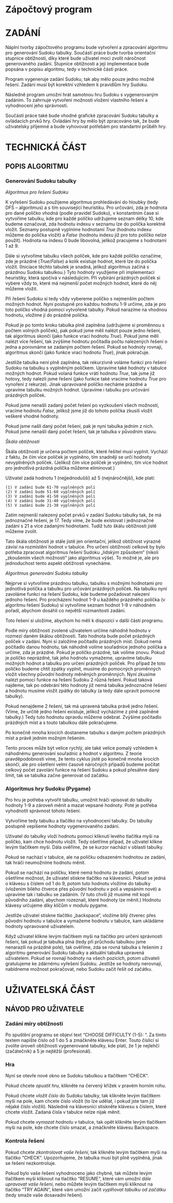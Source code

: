 # Zápočtový program
# ZADÁNÍ

Náplní tvorby zápočtového programu bude vytvoření a zpracování algoritmu pro generování Sudoku tabulky. Součástí práce bude tvorba orientační stupnice obtížnosti, díky které bude uživatel moci zvolit náročnost generovaného zadání. Stupnice obtížnosti a její implementace bude popsána v popisu algoritmu, tedy v technické části práce.

Program vygeneruje zadání Sudoku, tak aby mělo pouze jedno možné řešení. Zadání musí být korektní vzhledem k pravidlům hry Sudoku.

Následně program umožní hrát samotnou hru Sudoku s vygenerovaným zadáním. To zahrnuje vytvoření možnosti vložení vlastního řešení a vyhodnocení jeho správnosti.

Součástí práce také bude vhodné grafické zpracování Sudoku tabulky a ovládacích prvků hry. Ovládání hry by mělo být zpracováno tak, že bude uživatelsky příjemné a bude vyhovovat potřebám pro standartní průběh hry.


# TECHNICKÁ ČÁST
## POPIS ALGORITMU
### Generování Sudoku tabulky

*Algoritmus pro řešení Sudoku*

K vyřešení Sudoku použijeme algoritmus prohledávání do hloubky (tedy DFS – algoritmus) a s tím související heuristiku. 
Pro určování, zda je hodnota pro dané políčko vhodná (podle pravidel Sudoku), v konstantním čase si vytvoříme tabulku, kde pro každé políčko udržujeme seznam délky 10, kde budeme označovat, zda hodnotu indexu v seznamu lze do políčka korektně vložit. Seznamy postupně vyplníme hodnotami *True* (hodnotu indexu můžeme do políčka vložit) a *False* (hodnotu indexu již pro toto políčko nelze použít). Hodnota na indexu 0 bude libovolná, jelikož pracujeme s hodnotami 1 až 9.

Dále si vytvoříme tabulku všech políček, kde pro každé políčko označíme, zde je prázdné (*True*/*False*) a kolik existuje hodnot, které lze do políčka vložit. (Iniciace těchto tabulek je snadná, jelikož algoritmus začíná s prázdnou Sudoku tabulkou.) Tyto hodnoty využijeme při implementaci heuristiky, která spočívá v následujícím. Při vybírání prázdných políček si vybere vždy to, které má nejmenší počet možných hodnot, které do něj můžeme vložit.

Při řešení Sudoku si tedy vždy vybereme políčko s nejmenším počtem možných hodnot. Nyní postupně pro každou hodnotu 1-9 určíme, zda je pro toto políčko vhodná pomocí vytvořené tabulky. Pokud narazíme na vhodnou hodnotu, vložíme jí do prázdné políčka. 

Pokud je po tomto kroku tabulka plně zaplněna (udržujeme si proměnnou s počtem volných políček), pak pokud jsme měli nalézt pouze jedno řešení, tak algoritmus skončí (jako funkce vrací hodnotu *True*). Pokud jsme měli nalézt více řešení, tak zvýšíme hodnotu počítadla počtu nalezených řešení o jedna a porovnáme se zadaným počtem řešení. Pokud se hodnoty rovnají, algoritmus skončí (jako funkce vrací hodnotu *True*), jinak pokračuje.

Jestliže tabulka není plně zaplněna, tak rekurzivně voláme funkci pro řešení Sudoku na tabulku s vyplněným políčkem. Upravíme také hodnoty v tabulce možných hodnot. Pokud volaná funkce vrátí hodnotu *True*, tak jsme již hotovy, tedy nalezli jsme řešení (jako funkce také vracíme hodnotu *True* pro vynoření z rekurze). Jinak upravované políčko necháme prázdné a upravíme tabulku možných hodnot. Upravíme i tabulku pro určování prázdných políček.

Pokud jsme nenašli zadaný počet řešení po vyzkoušení všech možností, vracíme hodnotu *False*, jelikož jsme již do tohoto políčka zkusili vložit veškeré vhodné hodnoty.

Pokud jsme našli daný počet řešení, pak je nyní tabulka jedním z nich. Pokud jsme nenašli daný počet řešení, tak je tabulka v původním stavu.


*Škála obtížnosti*

Škála obtížnosti je určena počtem políček, které řešitel musí vyplnit. Vychází z faktu, že čím více políček je vyplněno, tím snadněji se určí hodnoty nevyplněných políček. (Jelikož čím více políček je vyplněno, tím více hodnot pro jednotlivá prázdná políčka můžeme eliminovat.)

Uživatel zadá hodnotu 1 (nejjednodušší) až 5 (nejnáročnější), kde platí:

```
(1)	V zadání bude 61-70 vyplněných polí
(2)	V zadání bude 51-60 vyplněných polí
(3)	V zadání bude 41-50 vyplněných polí
(4)	V zadání bude 31-40 vyplněných polí
(5)	V zadání bude 21-30 vyplněných polí
```

Zatím nejmenší nalezený počet prvků v zadání Sudoku tabulky tak, že má jednoznačné řešení, je 17. Tedy víme, že bude existovat i jednoznačné zadání s 21 a více zadanými hodnotami. Tudíž tuto škálu obtížnosti jistě můžeme zvolit.

Tato škála obtížnosti je stále jistě jen orientační, jelikož obtížnost výrazně závisí na rozmístění hodnot v tabulce. Pro určení obtížnosti celkově by bylo potřeba zpracovat algoritmus řešení Sudoku „lidským způsobem“ (nikoli „zkoušením všech možností“ jako algoritmus výše). To možné je, ale pro jednoduchost tento aspekt obtížnosti vynecháme.


*Algoritmus generování Sudoku tabulky*

Nejprve si vytvoříme prázdnou tabulku, tabulku s možnými hodnotami pro jednotlivá políčka a tabulku pro určování prázdných políček. Na tabulku nyní zavoláme funkci na řešení Sudoku, kde budeme požadovat nalezení jednoho řešení. Pro procházení hodnot 1-9 u každého prázdného políčka (v algoritmu řešení Sudoku) si vytvoříme seznam hodnot 1-9 v náhodném pořadí, abychom dosáhli co největší rozmanitosti zadání.

Toto řešení si uložíme, abychom ho měli k dispozici v další části programu. 

Podle míry obtížnosti zvolené uživatelem určíme náhodně hodnotu v rozmezí daném škálou obtížnosti. Tato hodnota bude počet prázdných políček v zadání. Nyní si založíme počítadlo prázdných míst. Dokud nemá počítadlo danou hodnotu, tak náhodně volíme souřadnice jednoho políčka a určíme, zda je prázdné. Pokud je políčko prázdné, tak volíme znovu. Pokud je políčko neprázdné, tak jeho hodnotu vymažeme, upravíme tabulku možných hodnot a tabulku pro určení prázdných políček. Pro případ že toto políčko budeme chtít zpátky vyplnit, musíme do pomocných proměnných vložit všechny původní hodnoty měněných proměnných. Nyní zkusíme nalézt pomocí funkce na řešení Sudoku 2 různá řešení. Pokud taková najdeme, tak po odebrání této hodnoty již nemá tabulka jednoznačné řešení a hodnotu musíme vložit zpátky do tabulky (a tedy dále upravit pomocné tabulky).

Pokud nenajdeme 2 řešení, tak má upravená tabulka právě jedno řešení. (Víme, že určitě jedno řešení existuje, jelikož vycházíme z plně zaplněné tabulky.) Tedy tuto hodnotu opravdu můžeme odebrat. Zvýšíme počítadlo prázdných míst a s touto tabulkou dále pokračujeme.

Po konečně mnoha krocích dostaneme tabulku s daným počtem prázdných míst a právě jedním možným řešením.

Tento proces může být velice rychlý, ale také velice pomalý vzhledem k náhodnému generování souřadnic a hodnot v algoritmu. Z teorie pravděpodobnosti víme, že tento cyklus jistě po konečně mnoha krocích skončí, ale pro ošetření velmi časově náročných případů budeme počítat celkový počet zavolání funkce na řešení Sudoku a pokud přesáhne daný limit, tak se tabulka začne generovat od začátku.


 
### Algoritmus hry Sudoku (Pygame)

Pro hru je potřeba vytvořit tabulku, umožnit hráči vpisovat do tabulky hodnoty 1-9 a zároveň měnit a mazat vepsané hodnoty. Poté je potřeba vyhodnotit správnost tohoto řešení.

Vytvoříme tedy tabulku a tlačítko na vyhodnocení tabulky. Do tabulky postupně vepíšeme hodnoty vygenerovaného zadání. 

Uživatel do tabulky vloží hodnotu pomocí kliknutí levého tlačítka myši na políčko, kam chce hodnotu vložit. Tedy ošetříme případ, že uživatel klikne levým tlačítkem myši. Dála ověříme, že se kurzor nachází v oblasti tabulky. 

Pokud se nachází v tabulce, ale na políčku odsazeném hodnotou ze zadání, tak hráči neumožníme hodnotu měnit.

Pokud se nachází na políčku, které nemá hodnotu ze zadání, potom ošetříme možnost, že uživatel stiskne tlačítko na klávesnici. Pokud se jedná o klávesu s číslem od 1 do 9, potom tuto hodnotu vložíme do tabulky (vložením bílého čtverce přes původní hodnotu v poli a vepsáním nové) a upravíme tak i tabulku se zadáním. (V tuto chvíli již musíme mít kopii původního zadání, abychom rozeznali, které hodnoty lze měnit.) Hodnotu klávesy určujeme díky klíčům v modulu pygame.

Jestliže uživatel stiskne tlačítko „backspace“, vložíme bílý čtverec přes původní hodnotu v tabulce a vymažeme hodnotu v tabulce, kam ukládáme hodnoty upravované uživatelem.

Když uživatel klikne levým tlačítkem myši na tlačítko pro určení správnosti řešení, tak pokud je tabulka plná (tedy při průchodu tabulkou jsme nenarazili na prázdné pole), tak ověříme, zda se rovná tabulka s řešením z algoritmu generování Sudoku tabulky a aktuální tabulka upravená uživatelem. Pokud se rovnají hodnoty na všech pozicích, potom uživateli gratulujeme ke zdárnému vyřešení Sudoku. Jestliže se hodnoty nerovnají, nabídneme možnost pokračovat, nebo Sudoku začít řešit od začátku.


# UŽIVATELSKÁ ČÁST
## NÁVOD PRO UŽIVATELE
### Zadání míry obtížnosti

Po spuštění programu se objeví text “CHOOSE DIFFICULTY (1-5): “. Za tímto textem napište číslo od 1 do 5 a zmáčkněte klávesu Enter. Touto číslicí si zvolíte úroveň obtížnosti vygenerované tabulky, kde platí, že 1 je nejlehčí (začátečník) a 5 je nejtěžší (profesionál). 

### Hra

Nyní se otevře nové okno se Sudoku tabulkou a tlačítkem “CHECK“. 

Pokud chcete *opustit hru*, klikněte na červený křížek v pravém horním rohu.

Pokud chcete *vložit číslo* do Sudoku tabulky, tak klikněte levým tlačítkem myši na pole, kam chcete číslo vložit (to lze udělat, i pokud jste tam již nějaké číslo vložili). Následně na klávesnici stiskněte klávesu s číslem, které chcete vložit. Zadaná čísla v tabulce nelze nijak měnit.

Pokud chcete *vymazat hodnotu* v tabulce, tak opět klikněte levým tlačítkem myši na pole, kde chcete číslo smazat, a zmáčkněte klávesu Backspace.

### Kontrola řešení

Pokud chcete *zkontrolovat vaše řešení*, tak klikněte levým tlačítkem myši na tlačítko “CHECK“. Upozorňujeme, že tabulka musí být plně vyplněná, jinak se řešení nezkontroluje.

Pokud bylo vaše řešení vyhodnoceno jako chybné, tak můžete levým tlačítkem myši kliknout na tlačítko “RESUME“, které vám umožní *dále upravovat vaše řešení*, nebo můžete levým tlačítkem myši kliknout na tlačítko “TRY AGAIN“, které vám umožní začít *vyplňovat tabulku od začátku* (tedy smaže vaše dosavadní řešení).



